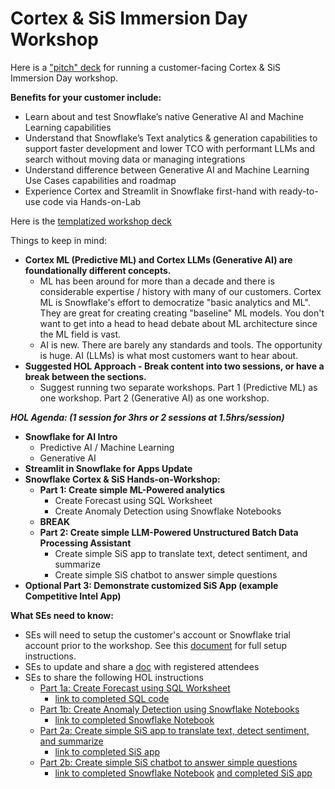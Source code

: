 # Cortex & SiS Immersion Day Workshop

Here is a ["pitch" deck](https://docs.google.com/presentation/d/1zCyBDr3BOZvWx0dESEAYEI3cF7x7sMrW44dGM2VK-AU/edit?usp=sharing) for running a customer-facing Cortex & SiS Immersion Day workshop.

**Benefits for your customer include:**
- Learn about and test Snowflake’s native Generative AI and Machine Learning capabilities
- Understand that Snowflake’s Text analytics & generation capabilities to support faster development and lower TCO with performant LLMs and search without moving data or managing integrations
- Understand difference between Generative AI and Machine Learning Use Cases capabilities and roadmap
- Experience Cortex and Streamlit in Snowflake first-hand with ready-to-use code via Hands-on-Lab

Here is the [templatized workshop deck](https://docs.google.com/presentation/d/1JrFp2wRr3HrFTQwecm1mCYlieuzL8gt1Z3wxbnozYRo/edit?usp=sharing)

Things to keep in mind:
- **Cortex ML (Predictive ML) and Cortex LLMs (Generative AI) are foundationally different concepts.**
  - ML has been around for more than a decade and there is considerable expertise / history with many of our customers. Cortex ML is Snowflake's effort to democratize "basic analytics and ML". They are great for creating creating "baseline" ML models. You don't want to get into a head to head debate about ML architecture since the ML field is vast.
  - AI is new. There are barely any standards and tools. The opportunity is huge. AI (LLMs) is what most customers want to hear about. 
- **Suggested HOL Approach - Break content into two sessions, or have a break between the sections.**
  - Suggest running two separate workshops. Part 1 (Predictive ML) as one workshop. Part 2 (Generative AI) as one workshop.

***HOL Agenda: (1 session for 3hrs or 2 sessions at 1.5hrs/session)***
- **Snowflake for AI Intro**
  - Predictive AI / Machine Learning
  - Generative AI
- **Streamlit in Snowflake for Apps Update**
- **Snowflake Cortex & SiS Hands-on-Workshop:**
  - **Part 1: Create simple ML-Powered analytics**
    - Create Forecast using SQL Worksheet
    - Create Anomaly Detection using Snowflake Notebooks
  - **BREAK** 
  - **Part 2: Create simple LLM-Powered Unstructured Batch Data Processing Assistant**
    - Create simple SiS app to translate text, detect sentiment, and summarize
    - Create simple SiS chatbot to answer simple questions
- **Optional Part 3: Demonstrate customized SiS App (example Competitive Intel App)**

**What SEs need to know:**
- SEs will need to setup the customer's account or Snowflake trial account prior to the workshop. See this [document](https://docs.google.com/document/d/1vg0ImF1orv6hY89Riuz8bVb5UO7l9kfYk3l_6HJBu34/edit?usp=sharing) for full setup instructions.
- SEs to update and share a [doc](https://docs.google.com/spreadsheets/d/1cFqyWACwcfWz78d3f2wtqj26HK-9z2ckdAArUMKWpgI/edit?usp=sharing) with registered attendees
- SEs to share the following HOL instructions
  - [Part 1a: Create Forecast using SQL Worksheet](https://docs.google.com/document/d/1fNjK32AWkzrUW8DWQZvU_o6PPZWmUV_cJzP3JrNKrRY/edit?usp=sharing)
    - [link to completed SQL code](https://drive.google.com/file/d/1b_mdccbgoYd-ImN-4Mz2vyP0wsSEBlXm/view?usp=sharing)
  - [Part 1b: Create Anomaly Detection using Snowflake Notebooks](https://docs.google.com/document/d/1xyY3gAobju-36i_kPz2z-DaOB6i1ScMltiEqW2xUcx8/edit?usp=sharing)
    - [link to completed Snowflake Notebook](https://drive.google.com/file/d/1ks-K3BuuWWiaQ0jxhot9hBxz_I9pHMNx/view?usp=sharing)
  - [Part 2a: Create simple SiS app to translate text, detect sentiment, and summarize](https://docs.google.com/document/d/19h5sfjeGOX1zPOqwEyTRVTH6jvzw2AYHldionAfYZO4/edit?usp=sharing)
    - [link to completed SiS app](https://drive.google.com/file/d/1lXDgRjcAt8cEjJeYjvWb4TRl-EVsiJks/view?usp=sharing)
  - [Part 2b: Create simple SiS chatbot to answer simple questions](https://docs.google.com/document/d/1rwAfD7yBpJDjAluMFAWCEFbxUGGXqRuIz-9HYyDeHtg/edit?usp=sharing)
    - [link to completed Snowflake Notebook](https://drive.google.com/file/d/1UyhLcQnrvUiAl6WIWzDYEwfih8VUYequ/view?usp=sharing) [and completed SiS app](https://drive.google.com/file/d/1uN6ZavOxGzSRx372bsAQ8VZBecosNEMg/view?usp=sharing)


